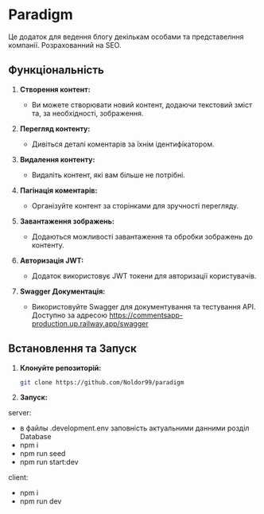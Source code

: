 # Paradigm

Це додаток для ведення блогу декількам  особами та представелння компанії. Розрахованний на SEO.

## Функціональність

1. **Створення контент:**

   - Ви можете створювати новий контент, додаючи текстовий зміст та, за необхідності, зображення.

2. **Перегляд контенту:**

   - Дивіться деталі коментарів за їхнім ідентифікатором.

3. **Видалення контенту:**

   - Видаліть контент, які вам більше не потрібні.

4. **Пагінація коментарів:**

   - Організуйте контент за сторінками для зручності перегляду.

5. **Завантаження зображень:**

   - Додаються можливості завантаження та обробки зображень до контенту.

6. **Авторизація JWT:**

   - Додаток використовує JWT токени для авторизації користувачів.

7. **Swagger Документація:**
   - Використовуйте Swagger для документування та тестування API. Доступно за адресою https://commentsapp-production.up.railway.app/swagger

## Встановлення та Запуск

1. **Клонуйте репозиторій:**

   ```bash
   git clone https://github.com/Noldor99/paradigm

   ```

2. **Запуск:**

server:
- в файлы .development.env заповність актуальними данними розділ Database
- npm i
- npm run seed
- npm run start:dev

client:
- npm i
- npm run dev
